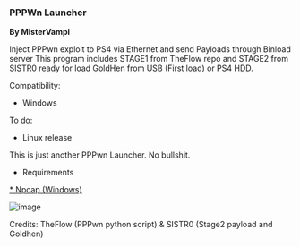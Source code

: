 ### PPPWn Launcher
**By MisterVampi**

Inject PPPwn exploit to PS4 via Ethernet and send Payloads through Binload server
This program includes STAGE1 from TheFlow repo and STAGE2 from SISTR0 ready for load GoldHen from USB (First load) or PS4 HDD.

Compatibility:
- Windows

To do:
- Linux release

This is just another PPPwn Launcher. No bullshit.

- Requirements

[* Npcap (Windows)](https://npcap.com)

![image](https://github.com/Vampitech/PPPwn-Launcher/assets/47399571/ab6a616e-5965-4ca9-821d-e4dda2f82875)

Credits: TheFlow (PPPwn python script) & SISTR0 (Stage2 payload and Goldhen)
